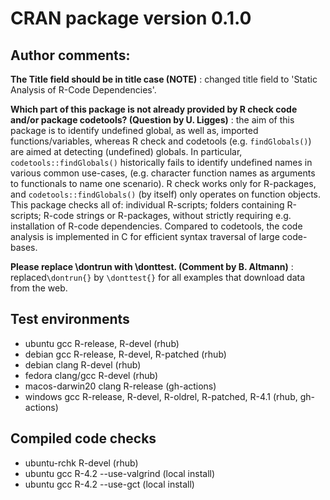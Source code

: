 # CRAN package version 0.1.0

## Author comments:

**The Title field should be in title case (NOTE)**
: changed title field to 'Static Analysis of R-Code Dependencies'.

**Which part of this package is not already provided by R check code and/or package codetools? (Question by U. Ligges)**
: the aim of this package is to identify undefined global, as well as, imported functions/variables, whereas R check and codetools (e.g. `findGlobals()`) are aimed at detecting (undefined) globals. In particular, `codetools::findGlobals()` historically fails to identify undefined names in various common use-cases, (e.g. character function names as arguments to functionals to name one scenario). R check works only for R-packages, and  `codetools::findGlobals()` (by itself) only operates on function objects. This package checks all of: individual R-scripts; folders containing R-scripts; R-code strings or R-packages, without strictly requiring e.g. installation of R-code dependencies. Compared to codetools, the code analysis is implemented in C for efficient syntax traversal of large code-bases.

**Please replace \dontrun with \donttest. (Comment by B. Altmann)**
: replaced`\dontrun{}` by `\donttest{}` for all examples that download data from the web.

## Test environments

* ubuntu gcc R-release, R-devel (rhub)
* debian gcc R-release, R-devel, R-patched (rhub)
* debian clang R-devel (rhub)
* fedora clang/gcc R-devel (rhub)
* macos-darwin20 clang R-release (gh-actions)
* windows gcc R-release, R-devel, R-oldrel, R-patched, R-4.1 (rhub, gh-actions)

## Compiled code checks

* ubuntu-rchk R-devel (rhub)
* ubuntu gcc R-4.2 --use-valgrind (local install)
* ubuntu gcc R-4.2 --use-gct (local install)
